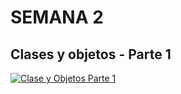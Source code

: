 
# SEMANA 2

## Clases y objetos - Parte 1
[![Clase y Objetos Parte 1](https://github.com/gcoronelc/UNI-FIIS-2023-2-SI302-V/blob/main/Semana02/img/CLASES%20Y%20OBJETOS%20-%20PARTE%201.png)](https://youtu.be/kmK6lUeIWA8)



